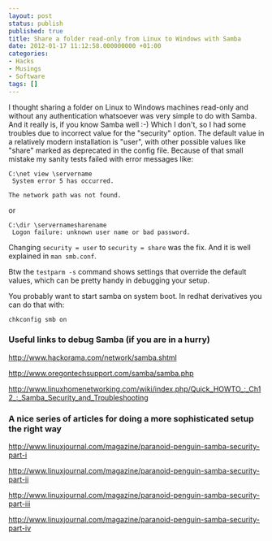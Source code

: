```yaml
---
layout: post
status: publish
published: true
title: Share a folder read-only from Linux to Windows with Samba
date: 2012-01-17 11:12:58.000000000 +01:00
categories:
- Hacks
- Musings
- Software
tags: []
---
```

I thought sharing a folder on Linux to Windows machines read-only and without any authentication whatsoever was very simple to do with Samba. And it really is, if you know Samba well :-) Which I don't, so I had some troubles due to incorrect value for the "security" option. The default value in a relatively modern installation is "user", with other possible values like "share" marked as deprecated in the config file. Because of that small mistake my sanity tests failed with error messages like:

```
C:\net view \servername
 System error 5 has occurred.

The network path was not found.
```

or

```
C:\dir \servernamesharename
 Logon failure: unknown user name or bad password.
```

Changing `security = user` to `security = share` was the fix. And it is well explained in `man smb.conf`.

Btw the `testparm -s` command shows settings that override the default values, which can be pretty handy in debugging your setup.

You probably want to start samba on system boot. In redhat derivatives you can do that with:

```
chkconfig smb on
```


### Useful links to debug Samba (if you are in a hurry)

http://www.hackorama.com/network/samba.shtml

http://www.oregontechsupport.com/samba/samba.php

http://www.linuxhomenetworking.com/wiki/index.php/Quick_HOWTO_:_Ch12_:_Samba_Security_and_Troubleshooting

### A nice series of articles for doing a more sophisticated setup the right way

http://www.linuxjournal.com/magazine/paranoid-penguin-samba-security-part-i

http://www.linuxjournal.com/magazine/paranoid-penguin-samba-security-part-ii

http://www.linuxjournal.com/magazine/paranoid-penguin-samba-security-part-iii

http://www.linuxjournal.com/magazine/paranoid-penguin-samba-security-part-iv
